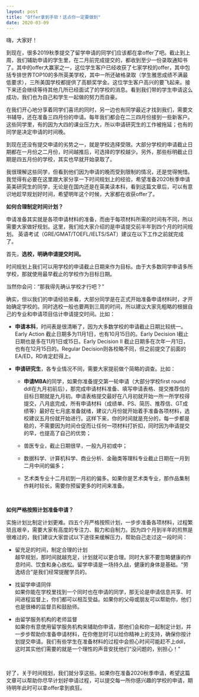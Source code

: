 ```yaml
---
layout: post
title: "Offer拿到手软！这点你一定要做到"
date: 2020-03-09
---
```


嗨，大家好！

到现在，很多2019秋季提交了留学申请的同学们应该都在拿offer了吧。截止到上周，我们辅助申请的学生里，在二月前完成提交的，都收到至少一份录取通知书了。其中的offer大赢家之一，这位学生客户已经收获了七家学校的offer，其中包括专排世界TOP10的多所英美学校，其中一所还破格录取（学生雅思成绩不满最低要求），三所美国学校都提供了高额奖学金。这位学生客户高兴的要飞起来。接下来还会继续等待其他几所已经面试了的学校的消息。看到我们带的学生申请这么成功，我们也为自己和学生一起做的努力而自豪。

在我们开心地分享着同学们喜讯的同时，另一边也有同学最近才找到我们，需要文书辅导，还在准备三四月份的申请。每年我们都会在二三四月份接到一些新客户。这些同学里，有的因为大四的课业压力大，所以申请研究生的工作被拖延；也有的同学是决定申请的时间晚。

到现在还没有提交申请的劣势之一，就是学校选择受限。大部分学校的申请截止日期都在一月份之二月份，时间越推后，可选择的学校越少。另外，那些标明截止日期是四五月份的学校，其实也早就开始录取了。

我很理解这些同学，但看到他们因为申请的晚而受到限制的情况，还是觉得惋惜。我觉得有必要在这里跟大家分享一下时间规划上的经验，希望准备2020秋季申请英美研究生的同学，无论是在国内还是在英美读本科，看到这篇文章后，可以有意识地趁早规划好时间，希望明年这个时候，大家都在收获offer了。

**如何合理制定时间计划？**

申请准备其实就是各项申请材料的准备，而由于每项材料所需的时间有不同，所以需要大家做好规划。这里，我们给大家介绍的是申请提交前半年到四个月的时间规划。 英语考试（GRE/GMAT/TOEFL/IELTS/SAT）建议在以下工作之前就完成了。

首先，**选校，明确申请提交时间。**

时间规划上我们可以用学校的申请截止日期来作为目标。由于大多数同学申请多所学校，那就使用最早截止的学校作为目标日期。

当然你会问：“那我得先确认学校才行吧？”

确实，但以我们的申请经验来看，大部分同学是在正式开始准备申请材料时，才开始确定学校的。同时选校一般也要两到三周的时间，所以建议大家先粗略的根据自己的专业和申请项目估计申请提交时间。比如：

+ **申请本科**，时间表是很清晰了，因为大多数学校的申请截止日期比较统一。Early Action 截止日期多为11月1日，也有10月15日的。Early Decision I截止日期也是多在11月1日或15日。Early Decision II 截止日期多在次年一月1日，也有在12月15日的。Regular Decision则各校略不同，但之前提交了前面的EA/ED，RD肯定赶得上。

+ **申请研究生**，各专业情况不同，需要大家提前做个简略的调查。比如：

  + **申请MBA**的同学，如果你准备提交第一轮申请（大部分学校first round ddl在九月初前后），那完成申请材料准备、填写申请表格、提交推荐信的目标日期就是九月初。申请表格提交最好在八月初就开始一所一所学校得提交，八月底完成，所有申请材料（成绩单、PS、简历、推荐信、GT成绩等）最好在七月底准备就绪，建议六月份就开始着手准备各项材料，选校建议五月份就开始进行。这样下来，你的时间就是充分的，每一步都是稳的，不需要因为时间仓促而让任何一项材料打折扣，同时因为申请提交的早，也提高了自己的优势；

  + 兽医专业，截止日期很早，一般九月初或中；

  + 数据科学、计算机科学、商业分析、金融类等理科专业截止日期在一月到二月中间的偏多；

  + 艺术类专业十二月初到一月初的偏多。如果你是艺术类专业，那作品集制作耗时较长，需要你预留更多的时间来准备。

<br>

**如何严格按照计划准备申请？**

实施计划比制定计划更难。四五个月严格按照计划，一步步准备各项材料，过程繁琐且艰辛，需要大家有高度的专注力、毅力和自制力。因为四个月到半年的煎熬是很难过的，我们建议大家尝试以下途径来缓解压力，帮助自己走过这一段时间：

+ 留充足的时间，制定合理的计划  
  越早规划，那时间就越充足，计划就可以更合理。同时大家不要忽略健康的作息时间、饮食和身心放松。留学申请是一场持久战，健康的身体是基础。“劳逸结合”是我们经常提醒学员的。

+ 找留学申请同伴  
  如果你能在学校里找到一个同时也在申请的同学，那无论是申请信息共享、时间进程监督上，你们都可以相互受益。如果你的父母或朋友可以帮助你，他们也是很棒的监督员和鼓励师。

+ 由留学服务机构的老师监督  
  如果你有意使用留学服务机构来辅助你申请，那他们会和你一起制定计划，并一步步帮助你准备申请材料，在你倦怠时可以给你精神上的支持，确保你按计划提交申请。我们有些学生在准备材料的过程中会担心时间可能赶不上ddl，这时其实他们需要的就是一个理性的声音安抚他们“没问题的，别担心！”

<br>

好了，关于时间规划，我们就分享这些。如果你在准备2020秋季申请，希望这篇文章可以帮助你尽早计划好申请过程，可以提交每一所你感兴趣的学校的申请，期待明年此时可以拿offer拿到疯狂。
